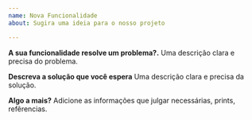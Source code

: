 ```yaml
---
name: Nova Funcionalidade
about: Sugira uma ideia para o nosso projeto

---
```


**A sua funcionalidade resolve um problema?.**
Uma descrição clara e precisa do problema.

**Descreva a solução que você espera**
Uma descrição clara e precisa da solução.

**Algo a mais?**
Adicione as informações que julgar necessárias, prints, refêrencias.
